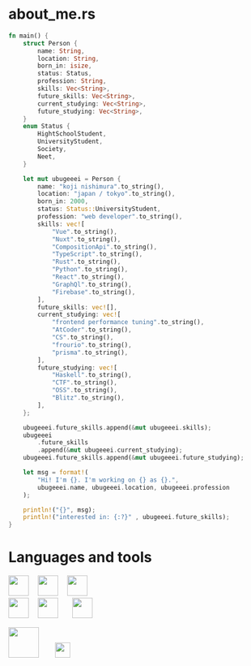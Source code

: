 # about_me.rs
```rust
fn main() {
    struct Person {
        name: String,
        location: String,
        born_in: isize,
        status: Status,
        profession: String,
        skills: Vec<String>,
        future_skills: Vec<String>,
        current_studying: Vec<String>,
        future_studying: Vec<String>,
    }
    enum Status {
        HightSchoolStudent,
        UniversityStudent,
        Society,
        Neet,
    }

    let mut ubugeeei = Person {
        name: "koji nishimura".to_string(),
        location: "japan / tokyo".to_string(),
        born_in: 2000,
        status: Status::UniversityStudent,
        profession: "web developer".to_string(),
        skills: vec![
            "Vue".to_string(),
            "Nuxt".to_string(),
            "CompositionApi".to_string(),
            "TypeScript".to_string(),
            "Rust".to_string(),
            "Python".to_string(),
            "React".to_string(),
            "GraphQl".to_string(),
            "Firebase".to_string(),
        ],
        future_skills: vec![],
        current_studying: vec![
            "frontend performance tuning".to_string(),
            "AtCoder".to_string(),
            "CS".to_string(),
            "frourio".to_string(),
            "prisma".to_string(),
        ],
        future_studying: vec![
            "Haskell".to_string(),
            "CTF".to_string(),
            "OSS".to_string(),
            "Blitz".to_string(),
        ],
    };

    ubugeeei.future_skills.append(&mut ubugeeei.skills);
    ubugeeei
        .future_skills
        .append(&mut ubugeeei.current_studying);
    ubugeeei.future_skills.append(&mut ubugeeei.future_studying);

    let msg = format!(
        "Hi! I'm {}. I'm working on {} as {}.",
        ubugeeei.name, ubugeeei.location, ubugeeei.profession
    );

    println!("{}", msg);
    println!("interested in: {:?}" , ubugeeei.future_skills);
}

```

# Languages and tools
<img src="https://cdn.svgporn.com/logos/typescript-icon.svg" width="40px"> 　<img src="https://cdn.svgporn.com/logos/rust.svg" width="40px">　
 <img src="https://cdn.svgporn.com/logos/python.svg" width="40px">  
<img src="https://cdn.svgporn.com/logos/vue.svg" width="40px">　 <img src="https://cdn.svgporn.com/logos/nuxt-icon.svg" width="40px">　　<img src="https://cdn.svgporn.com/logos/react.svg" width="40px">　

<img src="https://cdn.svgporn.com/logos/aws.svg" width="60px">　　
<img src="https://cdn.svgporn.com/logos/graphql.svg" width="30px">  
